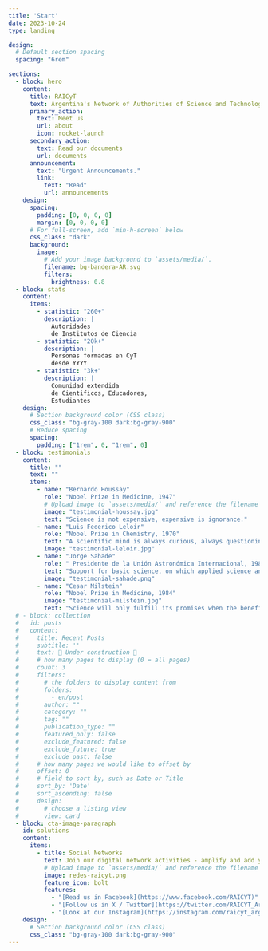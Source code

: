 ```yaml
---
title: 'Start'
date: 2023-10-24
type: landing

design:
  # Default section spacing
  spacing: "6rem"

sections:
  - block: hero
    content:
      title: RAICyT
      text: Argentina's Network of Authorities of Science and Technology Institutions
      primary_action:
        text: Meet us
        url: about
        icon: rocket-launch
      secondary_action:
        text: Read our documents
        url: documents
      announcement:
        text: "Urgent Announcements."
        link:
          text: "Read"
          url: announcements
    design:
      spacing:
        padding: [0, 0, 0, 0]
        margin: [0, 0, 0, 0]
      # For full-screen, add `min-h-screen` below
      css_class: "dark"
      background:
        image:
          # Add your image background to `assets/media/`.
          filename: bg-bandera-AR.svg
          filters:
            brightness: 0.8
  - block: stats
    content:
      items:
        - statistic: "260+"
          description: |
            Autoridades  
            de Institutos de Ciencia
        - statistic: "20k+"
          description: |
            Personas formadas en CyT  
            desde YYYY
        - statistic: "3k+"
          description: |
            Comunidad extendida 
            de Cientificos, Educadores,
            Estudiantes        
    design:
      # Section background color (CSS class)
      css_class: "bg-gray-100 dark:bg-gray-900"
      # Reduce spacing
      spacing:
        padding: ["1rem", 0, "1rem", 0]
  - block: testimonials
    content:
      title: ""
      text: ""
      items:
        - name: "Bernardo Houssay"
          role: "Nobel Prize in Medicine, 1947"
          # Upload image to `assets/media/` and reference the filename here
          image: "testimonial-houssay.jpg"
          text: "Science is not expensive, expensive is ignorance."
        - name: "Luis Federico Leloir"
          role: "Nobel Prize in Chemistry, 1970"
          text: "A scientific mind is always curious, always questioning."
          image: "testimonial-leloir.jpg"
        - name: "Jorge Sahade"
          role: " Presidente de la Unión Astronómica Internacional, 1986."
          text: "Support for basic science, on which applied science and technology are based and nourished, is undoubtedly the only investment that will yield a modern, efficient, and decision-autonomous Argentina."
          image: "testimonial-sahade.png"
        - name: "Cesar Milstein"
          role: "Nobel Prize in Medicine, 1984"
          image: "testimonial-milstein.jpg"
          text: "Science will only fulfill its promises when the benefits are equally shared by the really poor of the world"
  # - block: collection
  #   id: posts
  #   content:
  #     title: Recent Posts
  #     subtitle: ''
  #     text: 🧱 Under construction 🧱
  #     # how many pages to display (0 = all pages)
  #     count: 3
  #     filters:
  #       # the folders to display content from
  #       folders:
  #         - en/post
  #       author: ""
  #       category: ""
  #       tag: ""
  #       publication_type: ""
  #       featured_only: false
  #       exclude_featured: false
  #       exclude_future: true
  #       exclude_past: false
  #     # how many pages we would like to offset by
  #     offset: 0
  #     # field to sort by, such as Date or Title
  #     sort_by: 'Date'
  #     sort_ascending: false
  #     design: 
  #       # choose a listing view
  #       view: card
  - block: cta-image-paragraph
    id: solutions
    content:
      items:
        - title: Social Networks
          text: Join our digital network activities - amplify and add your voice
          # Upload image to `assets/media/` and reference the filename here
          image: redes-raicyt.png
          feature_icon: bolt
          features: 
            - "[Read us in Facebook](https://www.facebook.com/RAICYT)"
            - "[Follow us in X / Twitter](https://twitter.com/RAICYT_Ar)"
            - "[Look at our Instagram](https://instagram.com/raicyt_argentina)"
    design:
      # Section background color (CSS class)
      css_class: "bg-gray-100 dark:bg-gray-900"  
---
```

